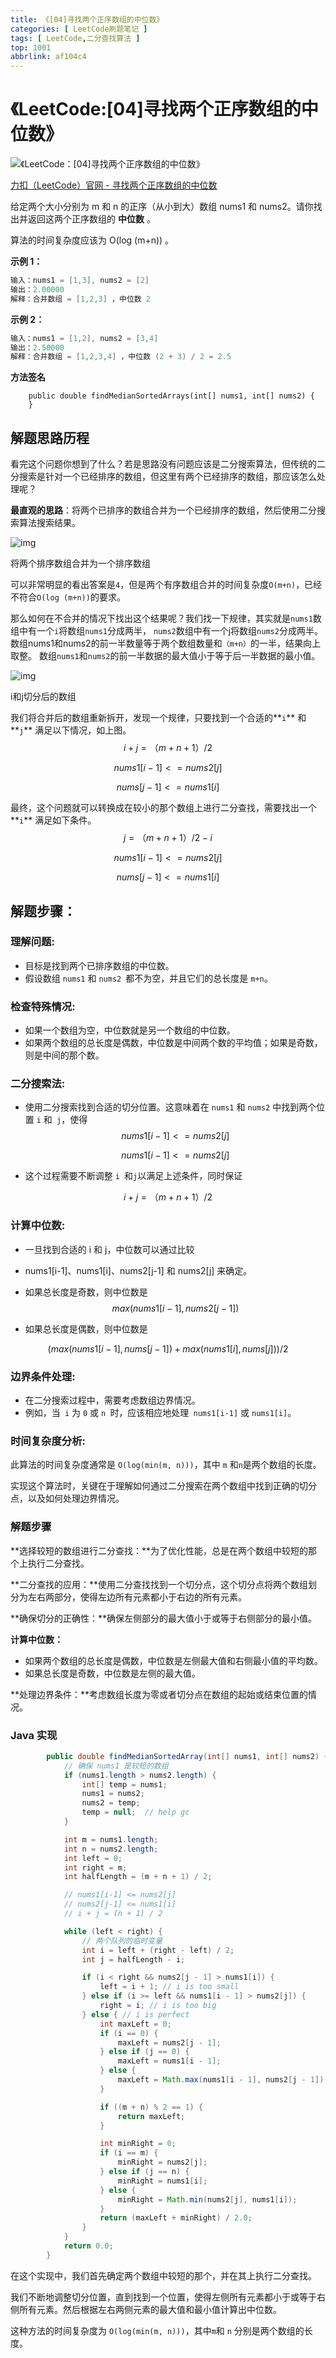 ```yaml
---
title: 《[04]寻找两个正序数组的中位数》
categories: [ LeetCode刷题笔记 ]
tags: [ LeetCode,二分查找算法 ]
top: 1001
abbrlink: af104c4
---
```


# 《LeetCode:[04]寻找两个正序数组的中位数》

![《LeetCode：[04]寻找两个正序数组的中位数》](https://cdn.nadav.com.cn/gh/nadav-cheung/img-repo/hexo-blog/v2-7d5b231dd4e7405966a57996174e9bd8_1440w.png)

[力扣（LeetCode）官网 - 寻找两个正序数组的中位数](https://leetcode.cn/problems/median-of-two-sorted-arrays/)

给定两个大小分别为 m 和 n 的正序（从小到大）数组 nums1 和 nums2。请你找出并返回这两个正序数组的 **中位数** 。

算法的时间复杂度应该为 O(log (m+n)) 。

<!-- more -->

**示例 1：**

```java
输入：nums1 = [1,3], nums2 = [2]
输出：2.00000
解释：合并数组 = [1,2,3] ，中位数 2
```

**示例 2：**

```java
输入：nums1 = [1,2], nums2 = [3,4]
输出：2.50000
解释：合并数组 = [1,2,3,4] ，中位数 (2 + 3) / 2 = 2.5
```

**方法签名**

```
    public double findMedianSortedArrays(int[] nums1, int[] nums2) {  
    }
```

## 解题思路历程

看完这个问题你想到了什么？若是思路没有问题应该是二分搜索算法，但传统的二分搜索是针对一个已经排序的数组，但这里有两个已经排序的数组，那应该怎么处理呢？

**最直观的思路**：将两个已排序的数组合并为一个已经排序的数组，然后使用二分搜索算法搜索结果。

![img](https://cdn.nadav.com.cn/gh/nadav-cheung/img-repo/hexo-blog/v2-479beb2c8e5b2b30482dac523ce15386_1440w.png)

将两个排序数组合并为一个排序数组

可以非常明显的看出答案是`4`，但是两个有序数组合并的时间复杂度`O(m+n)`，已经不符合`O(log (m+n))`的要求。

那么如何在不合并的情况下找出这个结果呢？我们找一下规律，其实就是`nums1`数组中有一个`i`将数组`nums1`分成两半， `nums2`数组中有一个j将数组`nums2`分成两半。数组nums1和nums2的前一半数量等于两个数组数量和`（m+n）`的一半，结果向上取整。 数组`nums1`和`nums2`的前一半数据的最大值小于等于后一半数据的最小值。

![img](https://cdn.nadav.com.cn/gh/nadav-cheung/img-repo/hexo-blog/v2-512136bf695b5da4bcff6c0faa7f2eb1_1440w-20240116023133363.png)



i和j切分后的数组

我们将合并后的数组重新拆开，发现一个规律，只要找到一个合适的**`i`** 和**`j`** 满足以下情况，如上图。 
$$
i+j=（m+n+1）/2
$$

$$
nums1[i-1]<=nums2[j]
$$

$$
nums[j-1]<=nums1[i]
$$

最终，这个问题就可以转换成在较小的那个数组上进行二分查找，需要找出一个**`i`** 满足如下条件。
$$
j=（m+n+1）/2 -i
$$

$$
nums1[i-1]<=nums2[j]
$$

$$
nums[j-1]<=nums1[i]
$$

## **解题步骤：**

### **理解问题**:

- 目标是找到两个已排序数组的中位数。
- 假设数组 `nums1` 和 `nums2 `都不为空，并且它们的总长度是 `m+n`。

### **检查特殊情况**:

- 如果一个数组为空，中位数就是另一个数组的中位数。
- 如果两个数组的总长度是偶数，中位数是中间两个数的平均值；如果是奇数，则是中间的那个数。

### **二分搜索法**:

- 使用二分搜索找到合适的切分位置。这意味着在 `nums1` 和 `nums2` 中找到两个位置 `i` 和` j`，使得
  $$
  nums1[i-1]<=nums2[j]
  $$

  $$
  nums1[i-1]<=nums2[j]
  $$

- 这个过程需要不断调整 `i `和` j `以满足上述条件，同时保证  

$$
i+j=（m+n+1）/2
$$



### **计算中位数**:

- 一旦找到合适的 i 和 j，中位数可以通过比较 
- nums1[i-1]、nums1[i]、nums2[j-1] 和 nums2[j] 来确定。
- 如果总长度是奇数，则中位数是  
  $$
  max(nums1[i-1],nums2[j-1])
  $$
  
- 如果总长度是偶数，则中位数是

$$
(max(nums1[i-1],nums[j-1])+max(nums1[i],nums[j]))/2
$$



### **边界条件处理**:

- 在二分搜索过程中，需要考虑数组边界情况。
- 例如，当` i` 为 `0` 或 `n `时，应该相应地处理` nums1[i-1]` 或 `nums1[i]`。

### **时间复杂度分析**:

此算法的时间复杂度通常是 `O(log(min(m, n)))`，其中 `m` 和` n `是两个数组的长度。

实现这个算法时，关键在于理解如何通过二分搜索在两个数组中找到正确的切分点，以及如何处理边界情况。

### 解题步骤

**选择较短的数组进行二分查找：**为了优化性能，总是在两个数组中较短的那个上执行二分查找。

**二分查找的应用：**使用二分查找找到一个切分点，这个切分点将两个数组划分为左右两部分，使得左边所有元素都小于右边的所有元素。

**确保切分的正确性：**确保左侧部分的最大值小于或等于右侧部分的最小值。

**计算中位数：**

- 如果两个数组的总长度是偶数，中位数是左侧最大值和右侧最小值的平均数。
- 如果总长度是奇数，中位数是左侧的最大值。

**处理边界条件：**考虑数组长度为零或者切分点在数组的起始或结束位置的情况。

### Java 实现

```java
        public double findMedianSortedArray(int[] nums1, int[] nums2) {
            // 确保 nums1 是较短的数组
            if (nums1.length > nums2.length) {
                int[] temp = nums1;
                nums1 = nums2;
                nums2 = temp;
                temp = null;  // help gc
            }

            int m = nums1.length;
            int n = nums2.length;
            int left = 0;
            int right = m;
            int halfLength = (m + n + 1) / 2;

            // nums1[i-1] <= nums2[j]
            // nums2[j-1] <= nums1[i]
            // i + j = (n + 1) / 2

            while (left < right) {
                // 两个队列的临时变量
                int i = left + (right - left) / 2;
                int j = halfLength - i;

                if (i < right && nums2[j - 1] > nums1[i]) {
                    left = i + 1; // i is too small
                } else if (i >= left && nums1[i - 1] > nums2[j]) {
                    right = i; // i is too big
                } else { // i is perfect
                    int maxLeft = 0;
                    if (i == 0) {
                        maxLeft = nums2[j - 1];
                    } else if (j == 0) {
                        maxLeft = nums1[i - 1];
                    } else {
                        maxLeft = Math.max(nums1[i - 1], nums2[j - 1]);
                    }

                    if ((m + n) % 2 == 1) {
                        return maxLeft;
                    }

                    int minRight = 0;
                    if (i == m) {
                        minRight = nums2[j];
                    } else if (j == n) {
                        minRight = nums1[i];
                    } else {
                        minRight = Math.min(nums2[j], nums1[i]);
                    }
                    return (maxLeft + minRight) / 2.0;
                }
            }
            return 0.0;
        }
```

在这个实现中，我们首先确定两个数组中较短的那个，并在其上执行二分查找。

我们不断地调整切分位置，直到找到一个位置，使得左侧所有元素都小于或等于右侧所有元素。然后根据左右两侧元素的最大值和最小值计算出中位数。

这种方法的时间复杂度为 `O(log(min(m, n)))`，其中` m `和 `n` 分别是两个数组的长度。
